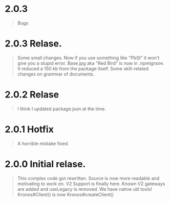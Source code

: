 2.0.3
====

> Bugs


2.0.3 Relase.
=====

> Some small changes. Now if you use something like "PbSt" it won't give you a stupid error.
> Base.jpg aka "Red Bird" is now in .npmignore. It reduced a 150 kb from the package itself.
> Some skill-related changes on grammar of documents.

2.0.2 Relase
=====

> I think I updated package.json at the time.

2.0.1 Hotfix
====

> A horrible mistake fixed.

2.0.0 Initial relase.
=====

> This complex code got rewritten. Source is now more readable and motivating to work on.
> V2 Support is finally here. Known V2 gateways are added and useLegacy is removed.
> We have native util tools!
> Kronos#Client() is now Kronos#createClient()